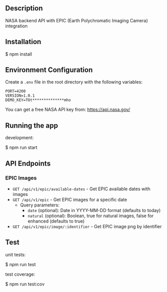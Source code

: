 ## Description

  NASA backend API with EPIC (Earth Polychromatic Imaging Camera) integration

## Installation

  $ npm install

## Environment Configuration

Create a `.env` file in the root directory with the following variables:

```env
PORT=4200
VERSION=1.0.1
DEMO_KEY=TOt**************mho
```

You can get a free NASA API key from: https://api.nasa.gov/

## Running the app

development:

  $ npm run start

## API Endpoints

### EPIC Images
- `GET /api/v1/epic/available-dates` - Get EPIC available dates with images
- `GET /api/v1/epic` - Get EPIC images for a specific date
  - Query parameters:
    - `date` (optional): Date in YYYY-MM-DD format (defaults to today)
    - `natural` (optional): Boolean, true for natural images, false for enhanced (defaults to true)
- `GET /api/v1/epic/image/:identifier` - Get EPIC image png by identifier

## Test

unit tests:
  
  $ npm run test

test coverage:

  $ npm run test:cov

